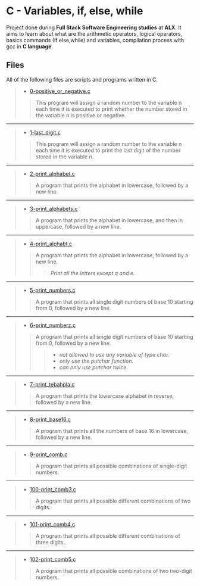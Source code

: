 # C - Variables, if, else, while

Project done during **Full Stack Software Engineering studies** at **ALX**. It aims to learn about what are the arithmetic operators, logical operators, basics commands (If else,while) and variables, compilation process with gcc in **C language**.

## Files
All of the following files are scripts and programs written in C.


> * [0-positive_or_negative.c](https://github.com/Moh-A-Mahdi/alx-low_level_programming/blob/master/0x01-variables_if_else_while/0-positive_or_negative.c)
> > This program will assign a random number to the variable n each time it is executed to print whether the number stored in the variable n is positive or negative.
------------------
> * [1-last_digit.c](https://github.com/Moh-A-Mahdi/alx-low_level_programming/blob/master/0x01-variables_if_else_while/1-last_digit.c)
> > This program will assign a random number to the variable n each time it is executed to print the last digit of the number stored in the variable n.
------------------
> * [2-print_alphabet.c](https://github.com/Moh-A-Mahdi/alx-low_level_programming/blob/master/0x01-variables_if_else_while/2-print_alphabet.c)
> > A program that prints the alphabet in lowercase, followed by a new line.
------------------
> * [3-print_alphabets.c](https://github.com/Moh-A-Mahdi/alx-low_level_programming/blob/master/0x01-variables_if_else_while/3-print_alphabets.c)
> > A program that prints the alphabet in lowercase, and then in uppercase, followed by a new line.
------------------
> * [4-print_alphabt.c](https://github.com/Moh-A-Mahdi/alx-low_level_programming/blob/master/0x01-variables_if_else_while/4-print_alphabt.c)
> > A program that prints the alphabet in lowercase, followed by a new line.
> > > _Print all the letters except q and e._
------------------
> * [5-print_numbers.c](https://github.com/Moh-A-Mahdi/alx-low_level_programming/blob/master/0x01-variables_if_else_while/5-print_numbers.c)
> > A program that prints all single digit numbers of base 10 starting from 0, followed by a new line.
------------------
> * [6-print_numberz.c](https://github.com/Moh-A-Mahdi/alx-low_level_programming/blob/master/0x01-variables_if_else_while/6-print_numberz.c)
> > A program that prints all single digit numbers of base 10 starting from 0, followed by a new line.
> > > - _not allowed to use any variable of type char._
> > > - _only use the putchar function._
> > > - _can only use putchar twice._
------------------
> * [7-print_tebahpla.c](https://github.com/Moh-A-Mahdi/alx-low_level_programming/blob/master/0x01-variables_if_else_while/7-print_tebahpla.c)
> > A program that prints the lowercase alphabet in reverse, followed by a new line.
------------------
> * [8-print_base16.c](https://github.com/Moh-A-Mahdi/alx-low_level_programming/blob/master/0x01-variables_if_else_while/8-print_base16.c)
> > A program that prints all the numbers of base 16 in lowercase, followed by a new line.
------------------
> * [9-print_comb.c](https://github.com/Moh-A-Mahdi/alx-low_level_programming/blob/master/0x01-variables_if_else_while/9-print_comb.c)
> > A program that prints all possible combinations of single-digit numbers.
------------------
> * [100-print_comb3.c](https://github.com/Moh-A-Mahdi/alx-low_level_programming/blob/master/0x01-variables_if_else_while/100-print_comb3.c)
> > A program that prints all possible different combinations of two digits.
------------------
> * [101-print_comb4.c](https://github.com/Moh-A-Mahdi/alx-low_level_programming/blob/master/0x01-variables_if_else_while/101-print_comb4.c)
> > A program that prints all possible different combinations of three digits.
------------------
> * [102-print_comb5.c](https://github.com/Moh-A-Mahdi/alx-low_level_programming/blob/master/0x01-variables_if_else_while/102-print_comb5.c)
> > A program that prints all possible combinations of two two-digit numbers.
